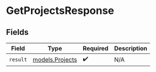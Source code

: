# GetProjectsResponse


## Fields

| Field                                    | Type                                     | Required                                 | Description                              |
| ---------------------------------------- | ---------------------------------------- | ---------------------------------------- | ---------------------------------------- |
| `result`                                 | [models.Projects](../models/projects.md) | :heavy_check_mark:                       | N/A                                      |